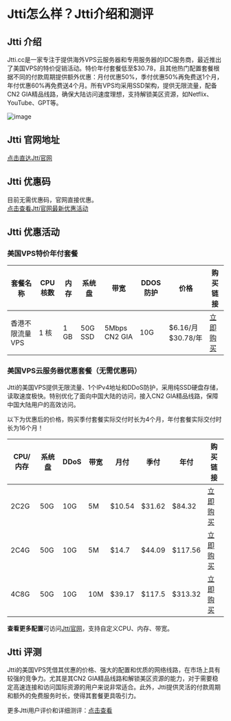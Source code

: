 # Jtti怎么样？Jtti介绍和测评

## Jtti 介绍
Jtti.cc是一家专注于提供海外VPS云服务器和专用服务器的IDC服务商，最近推出了美国VPS的特价促销活动。特价年付套餐低至$30.78，且其他热门配置套餐根据不同的付款周期提供额外优惠：月付优惠50%，季付优惠50%再免费送1个月，年付优惠60%再免费送4个月。所有VPS均采用SSD架构，提供无限流量，配备CN2 GIA精品线路，确保大陆访问速度理想，支持解锁美区资源，如Netflix、YouTube、GPT等。

![image](https://github.com/user-attachments/assets/ad0e2a31-73cc-49ea-8c7d-6b8fc815d670)

## Jtti 官网地址
[点击直达Jtti官网](https://www.jtti.cc?k=RO5DNJ)

## Jtti 优惠码
目前无需优惠码，官网直接优惠。  
[点击查看Jtti官网最新优惠活动](https://www.jtti.cc?k=RO5DNJ)

## Jtti 优惠活动

### 美国VPS特价年付套餐

| 套餐名称           | CPU核数 | 内存  | 系统盘  | 带宽            | DDOS防护 | 价格            | 购买链接                                                                                                      |
| ------------------ | ------- | ----- | ------- | --------------- | -------- | --------------- | ------------------------------------------------------------------------------------------------------------- |
| 香港不限流量VPS    | 1 核    | 1 GB  | 50G SSD | 5Mbps CN2 GIA    | 10G      | $6.16/月 $30.78/年 | [立即购买](https://www.jtti.cc/zh/activity/y2024-national-day.html?k=RO5DNJ)                                    |

### 美国VPS云服务器优惠套餐（无需优惠码）

Jtti的美国VPS提供无限流量、1个IPv4地址和DDoS防护，采用纯SSD硬盘存储，读取速度极快。特别优化了面向中国大陆的访问，接入CN2 GIA精品线路，保障中国大陆用户的高效访问。

以下为优惠后的价格，购买季付套餐实际交付时长为4个月，年付套餐实际交付时长为16个月！

| CPU/内存  | 系统盘 | DDoS  | 带宽  | 月付   | 季付   | 年付    | 购买链接                                                                                                      |
| --------- | ------ | ----- | ----- | ------ | ------ | ------- | ------------------------------------------------------------------------------------------------------------- |
| 2C2G      | 50G    | 10G   | 5M    | $10.54 | $31.62 | $84.32  | [立即购买](https://www.jtti.cc/zh/activity/y2024-national-day.html?k=RO5DNJ)                                    |
| 2C4G      | 50G    | 10G   | 5M    | $14.7  | $44.09 | $117.56 | [立即购买](https://www.jtti.cc/zh/activity/y2024-national-day.html?k=RO5DNJ)                                    |
| 4C8G      | 50G    | 10G   | 10M   | $39.17 | $117.5 | $313.32 | [立即购买](https://www.jtti.cc/zh/activity/y2024-national-day.html?k=RO5DNJ)                                    |

**查看更多配置**可访问[Jtti官网](https://www.jtti.cc/zh/usa_ecs.html?k=RO5DNJ)，支持自定义CPU、内存、带宽。

## Jtti 评测
Jtti的美国VPS凭借其优惠的价格、强大的配置和优质的网络线路，在市场上具有较强的竞争力。尤其是其CN2 GIA精品线路和解锁美区资源的能力，对于需要稳定高速连接和访问国际资源的用户来说非常适合。此外，Jtti提供灵活的付款周期和额外的免费服务时长，使得其套餐更具吸引力。

更多Jtti用户评价和详细测评：[点击查看](https://www.jtti.cc/zh/activity/y2024-national-day.html?k=RO5DNJ)
